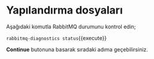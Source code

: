 # Yapılandırma dosyaları

Aşağıdaki komutla RabbitMQ durumunu kontrol edin;

`rabbitmq-diagnostics status`{{execute}}

**Continue** butonuna basarak sıradaki adıma geçebilirsiniz.